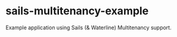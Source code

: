 # sails-multitenancy-example
Example application using Sails (&amp; Waterline) Multitenancy support.
